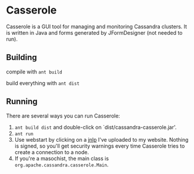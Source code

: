 # Casserole

Casserole is a GUI tool for managing and monitoring Cassandra clusters.  It is
written in Java and forms generated by JFormDesigner (not needed to run).

## Building

compile with `ant build`

build everything with `ant dist`

## Running

There are several ways you can run Casserole:
1. `ant build dist` and double-click on `dist/cassandra-casserole.jar'.
2. `ant run`
3. Use webstart by clicking on a [jnlp](http://www.dusbabek.org/~garyd/casserole/casserole.jnlp) I've uploaded to my website.
   Nothing is signed, so you'll get security warnings every time Casserole tries to create a connection to a node.
4. If you're a masochist, the main class is `org.apache.cassandra.casserole.Main`.


